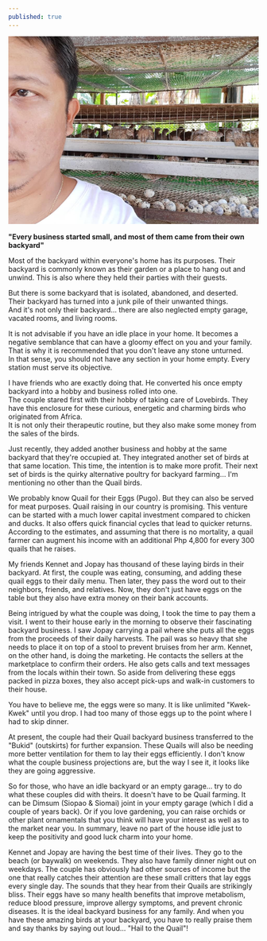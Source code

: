 ```yaml
---
published: true
---
```

![Quail](/images/Pugo.jpg)

**"Every business started small, and most of them came from their own backyard"**

Most of the backyard within everyone's home has its purposes. Their backyard is commonly known as their garden or a place to hang out and unwind. This is also where they held their parties with their guests. 

But there is some backyard that is isolated, abandoned, and deserted.   
Their backyard has turned into a junk pile of their unwanted things.   
And it's not only their backyard... there are also neglected empty garage, vacated rooms, and living rooms.

It is not advisable if you have an idle place in your home. 
It becomes a negative semblance that can have a gloomy effect on you and your family.
That is why it is recommended that you don't leave any stone unturned.   
In that sense, you should not have any section in your home empty. Every station must serve its objective. 

I have friends who are exactly doing that. He converted his once empty backyard into a hobby and business rolled into one.   
The couple stared first with their hobby of taking care of Lovebirds. They have this enclosure for these curious, energetic and charming birds who originated from Africa.   
It is not only their therapeutic routine, but they also make some money from the sales of the birds.

Just recently, they added another business and hobby at the same backyard that they're occupied at. 
They integrated another set of birds at that same location. This time, the intention is to make more profit. 
Their next set of birds is the quirky alternative poultry for backyard farming...  I'm mentioning no other than the Quail birds. 

We probably know Quail for their Eggs (Pugo). But they can also be served for meat purposes. 
Quail raising in our country is promising. This venture can be started with a much lower capital investment compared to chicken and ducks. It also offers quick financial cycles that lead to quicker returns. 
According to the estimates, and assuming that there is no mortality, a quail farmer can augment his income with an additional Php 4,800 for every 300 quails that he raises.

My friends Kennet and Jopay has thousand of these laying birds in their backyard. 
At first, the couple was eating, consuming, and adding these quail eggs to their daily menu. 
Then later, they pass the word out to their neighbors, friends, and relatives.
Now, they don't just have eggs on the table but they also have extra money on their bank accounts.

Being intrigued by what the couple was doing, I took the time to pay them a visit. 
I went to their house early in the morning to observe their fascinating backyard business. 
I saw Jopay carrying a pail where she puts all the eggs from the proceeds of their daily harvests. The pail was so heavy that she needs to place it on top of a stool to prevent bruises from her arm.
Kennet, on the other hand, is doing the marketing. 
He contacts the sellers at the marketplace to confirm their orders. He also gets calls and text messages from the locals within their town. 
So aside from delivering these eggs packed in pizza boxes, they also accept pick-ups and walk-in customers to their house. 

You have to believe me, the eggs were so many. It is like unlimited "Kwek-Kwek" until you drop. 
I had too many of those eggs up to the point where I had to skip dinner. 

At present, the couple had their Quail backyard business transferred to the "Bukid" (outskirts) for further expansion. 
These Quails will also be needing more better ventilation for them to lay their eggs efficiently. 
I don't know what the couple business projections are, but the way I see it, it looks like they are going aggressive.

So for those, who have an idle backyard or an empty garage... try to do what these couples did with theirs.
It doesn't have to be Quail farming. It can be Dimsum (Siopao & Siomai) joint in your empty garage (which I did a couple of years back).
Or if you love gardening, you can raise orchids or other plant ornamentals that you think will have your interest as well as to the market near you.
In summary, leave no part of the house idle just to keep the positivity and good luck charm into your home.

Kennet and Jopay are having the best time of their lives. They go to the beach (or baywalk) on weekends. They also have family dinner night out on weekdays. 
The couple has obviously had other sources of income but the one that really catches their attention are these small critters that lay eggs every single day. 
The sounds that they hear from their Quails are strikingly bliss.
Their eggs have so many health benefits that improve metabolism, reduce blood pressure, improve allergy symptoms, and prevent chronic diseases.
It is the ideal backyard business for any family. And when you have these amazing birds at your backyard, you have to really praise them and say thanks by saying out loud...
"Hail to the Quail"!
